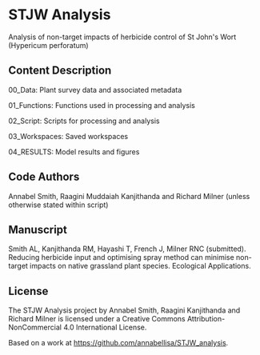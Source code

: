 # STJW Analysis

Analysis of non-target impacts of herbicide control of St John's Wort (Hypericum perforatum)

## Content Description

00_Data: Plant survey data and associated metadata

01_Functions: Functions used in processing and analysis

02_Script: Scripts for processing and analysis

03_Workspaces: Saved workspaces

04_RESULTS: Model results and figures

## Code Authors

Annabel Smith, Raagini Muddaiah Kanjithanda and Richard Milner (unless otherwise stated within script)

## Manuscript

Smith AL, Kanjithanda RM, Hayashi T, French J, Milner RNC (submitted). Reducing herbicide input and optimising spray method can minimise non-target impacts on native grassland plant species. Ecological Applications.

## License

The STJW Analysis project by Annabel Smith, Raagini Kanjithanda and Richard Milner is licensed under a Creative Commons Attribution-NonCommercial 4.0 International License.

Based on a work at https://github.com/annabellisa/STJW_analysis.


